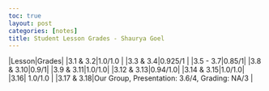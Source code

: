 ```yaml
---
toc: true
layout: post
categories: [notes]
title: Student Lesson Grades - Shaurya Goel
---
```


|Lesson|Grades|
|3.1 & 3.2|1.0/1.0 |
|3.3 & 3.4|0.925/1 |
|3.5 - 3.7|0.85/1|
|3.8 & 3.10|0.9/1|
|3.9 & 3.11|1.0/1.0|
|3.12 & 3.13|0.94/1.0|
|3.14 & 3.15|1.0/1.0|	
|3.16| 1.0/1.0 |
|3.17 & 3.18|Our Group, Presentation: 3.6/4, Grading: NA/3 |